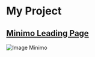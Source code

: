 # My Project 

## [Minimo Leading Page ](https://rolisangor.github.io/minimo/app/dist/)  
![Image Minimo](https://rolisangor.github.io/minimo/app/dist/img/header-Bg.png)